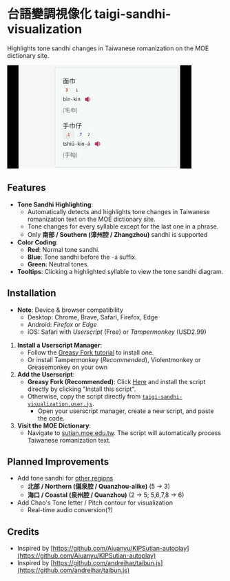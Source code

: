# 台語變調視像化 taigi-sandhi-visualization

Highlights tone sandhi changes in Taiwanese romanization on the MOE dictionary site.

![example](https://raw.githubusercontent.com/hey0wing/taigi-sandhi-visualization/main/readme/example.gif)

## Features

- **Tone Sandhi Highlighting**: 
    - Automatically detects and highlights tone changes in Taiwanese romanization text on the MOE dictionary site.
    - Tone changes for every syllable except for the last one in a phrase.
    - Only **南部 / Southern (漳州腔 / Zhangzhou)** sandhi is supported
- **Color Coding**:
    - **Red**: Normal tone sandhi.
    - **Blue**: Tone sandhi before the `-á` suffix.
    - **Green**: Neutral tones.
- **Tooltips**: Clicking a highlighted syllable to view the tone sandhi diagram.

## Installation

- **Note**: Device & browser compatibility
    - Desktop: Chrome, Brave, Safari, Firefox, Edge
    - Android: *Firefox* or *Edge*
    - iOS: Safari with *Userscript* (Free) or *Tampermonkey* (USD2.99)

1. **Install a Userscript Manager**:
    - Follow the [Greasy Fork tutorial](https://greasyfork.org/en/help/installing-user-scripts) to install one.
    - Or install Tampermonkey (*Recommended*), Violentmonkey or Greasemonkey on your own
2. **Add the Userscript**:
    - **Greasy Fork (Recommended)**: Click [Here](https://greasyfork.org/en/scripts/545891-taigi-sandhi-visualization) and install the script directly by clicking "Install this script".
    - Otherwise, copy the script directly from [`taigi-sandhi-visualization.user.js`](https://raw.githubusercontent.com/hey0wing/taigi-sandhi-visualization/main/taigi-sandhi-visualization.user.js).
        - Open your userscript manager, create a new script, and paste the code.
3. **Visit the MOE Dictionary**:
    - Navigate to [sutian.moe.edu.tw](https://sutian.moe.edu.tw/). The script will automatically process Taiwanese romanization text.

## Planned Improvements

- Add tone sandhi for [other regions](https://zh.wikipedia.org/zh-hk/閩南語音系#一般聲調)
    - **北部 / Northern (偏泉腔 / Quanzhou-alike)** (5 -> 3)
    - **海口 / Coastal (泉州腔 / Quanzhou)** (2 -> 5; 5,6,7,8 -> 6)
- Add Chao's Tone letter / Pitch contour for visualization
    - Real-time audio conversion(?)

## Credits

- Inspired by [https://github.com/Aiuanyu/KIPSutian-autoplay](https://github.com/Aiuanyu/KIPSutian-autoplay)
- Inspired by [https://github.com/andreihar/taibun.js](https://github.com/andreihar/taibun.js)